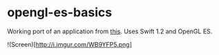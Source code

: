 # opengl-es-basics
Working port of an application from [this](http://www.raywenderlich.com/3664/opengl-tutorial-for-ios-opengl-es-2-0).
Uses Swift 1.2 and OpenGL ES.

!(Screen)[http://i.imgur.com/WB9YFP5.png]
